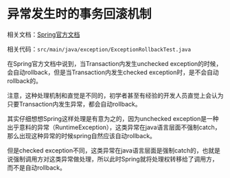 # 异常发生时的事务回滚机制

相关文档：[Spring官方文档](http://docs.spring.io/spring/docs/current/spring-framework-reference/htmlsingle/#transaction-declarative-rolling-back)

相关代码：``src/main/java/exception/ExceptionRollbackTest.java``

在Spring官方文档中说到，当Transaction内发生unchecked exception的时候，会自动rollback，但是当Transaction内发生checked exception时，是不会自动rollback的。

注意，这种处理机制和直觉是不同的，初学者甚至有经验的开发人员直觉上会认为只要Transaction内发生异常，都会自动rollback。

其实仔细想想Spring这样处理是有意为之的，因为unchecked exception是一种出乎意料的异常（RuntimeException），这类异常在java语言层面不强制catch，那么出现这种异常的时候spring自然应该自动rollback。

但是checked exception不同，这类异常在java语言层面是强制catch的，也就是说强制调用方对这类异常做处理，所以此时Spring就将处理权转移给了调用方，而不是自动rollback。
